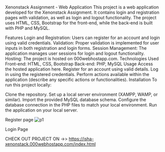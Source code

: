 Xenonstack Assignment - Web Application
This project is a web application developed for the Xenonstack Assignment. It contains login and registration pages with validation, as well as login and logout functionality. The project uses HTML, CSS, Bootstrap for the front-end, while the back-end is built with PHP and MySQL.

Features
Login and Registration: Users can register for an account and login using valid credentials.
Validation: Proper validation is implemented for user inputs in both registration and login forms.
Session Management: The application manages user sessions for login and logout functionality.
Hosting: The project is hosted on 000webhostapp.com.
Technologies Used
Front-end: HTML, CSS, Bootstrap
Back-end: PHP, MySQL
Usage
Access the hosted application here.
Register for an account using valid details.
Log in using the registered credentials.
Perform actions available within the application (describe any specific actions or functionalities).
Installation
To run this project locally:

Clone the repository.
Set up a local server environment (XAMPP, WAMP, or similar).
Import the provided MySQL database schema.
Configure the database connection in the PHP files to match your local environment.
Run the application on your local server.

Register page
![p1](https://github.com/Isha-nagpal/Xenonstack-Assignment/assets/69720721/48bea982-c84d-4114-8f7f-abb7e32b9bd1)

Login Page 




CHECK OUT PROJECT ON ->> https://isha-xenonstack.000webhostapp.com/index.html


